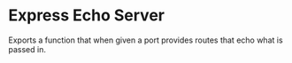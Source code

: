 # Express Echo Server

Exports a function that when given a port provides routes that echo what is passed in.
